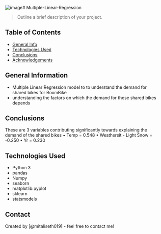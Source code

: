 ![image](https://github.com/mitaliseth019/Multiple-Linear-Regression/assets/73703821/540f1923-8833-4ade-b927-f9a1fd4766a1)# Multiple-Linear-Regression
> Outline a brief description of your project.


## Table of Contents
* [General Info](#general-information)
* [Technologies Used](#technologies-used)
* [Conclusions](#conclusions)
* [Acknowledgements](#acknowledgements)

<!-- You can include any other section that is pertinent to your problem -->

## General Information
- Multiple Linear Regression model to to understand the demand for shared bikes for BoomBike
- understanding the factors on which the demand for these shared bikes depends

<!-- You don't have to answer all the questions - just the ones relevant to your project. -->

## Conclusions
These are 3 variables contributing significantly towards explaining the demand of the shared bikes
•	Temp = 0.548
•	Weathersit - Light Snow  =  -0.250
•	Yr = 0.230


<!-- You don't have to answer all the questions - just the ones relevant to your project. -->


## Technologies Used
- Python 3
- pandas
- Numpy
- seaborn
- matplotlib.pyplot
- sklearn
- statsmodels


## Contact
Created by [@mitaliseth019] - feel free to contact me!


<!-- Optional -->
<!-- ## License -->
<!-- This project is open source and available under the [... License](). -->

<!-- You don't have to include all sections - just the one's relevant to your project -->
